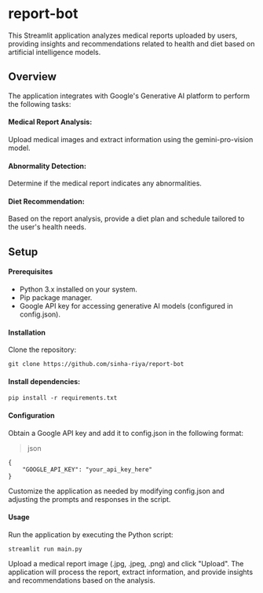 # report-bot
This Streamlit application analyzes medical reports uploaded by users, providing insights and recommendations related to health and diet based on artificial intelligence models.

## Overview
The application integrates with Google's Generative AI platform to perform the following tasks:

#### Medical Report Analysis:
Upload medical images and extract information using the gemini-pro-vision model.
#### Abnormality Detection: 
Determine if the medical report indicates any abnormalities.
#### Diet Recommendation:
Based on the report analysis, provide a diet plan and schedule tailored to the user's health needs.
## Setup
#### Prerequisites
- Python 3.x installed on your system.
- Pip package manager.
- Google API key for accessing generative AI models (configured in config.json).
#### Installation
Clone the repository:
```
git clone https://github.com/sinha-riya/report-bot
```
#### Install dependencies:
```
pip install -r requirements.txt
```
#### Configuration
Obtain a Google API key and add it to config.json in the following format:

>json
```
{
    "GOOGLE_API_KEY": "your_api_key_here"
}
```
Customize the application as needed by modifying config.json and adjusting the prompts and responses in the script.

#### Usage
Run the application by executing the Python script:

```
streamlit run main.py
```
Upload a medical report image (.jpg, .jpeg, .png) and click "Upload".
The application will process the report, extract information, and provide insights and recommendations based on the analysis.
